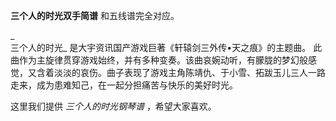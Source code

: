 

**三个人的时光双手简谱** 和五线谱完全对应。

_  
三个人的时光_ 是大宇资讯国产游戏巨著《轩辕剑三外传•天之痕》的主题曲。
此曲作为主旋律贯穿游戏始终，并有多种变奏。该曲哀婉动听，有朦胧的梦幻般感觉，又含着淡淡的哀伤。曲子表现了游戏主角陈靖仇、于小雪、拓跋玉儿三人一路走来，成为患难知己，在一起分担痛苦与快乐的美好时光。

  
这里我们提供 _三个人的时光钢琴谱_ ，希望大家喜欢。

